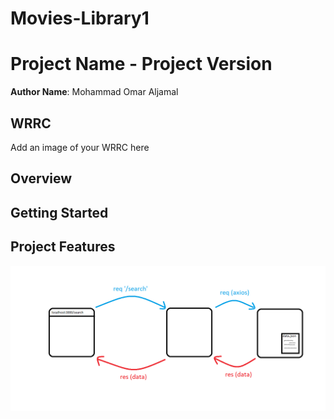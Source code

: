 # Movies-Library1

# Project Name - Project Version

**Author Name**: Mohammad Omar Aljamal

## WRRC
Add an image of your WRRC here

## Overview

## Getting Started
<!-- What are the steps that a user must take in order to build this app on their own machine and get it running? -->

## Project Features
<!-- What are the features included in you app -->


<!------------------------lab14 -------------------->

![](./assests/Lab14.png)